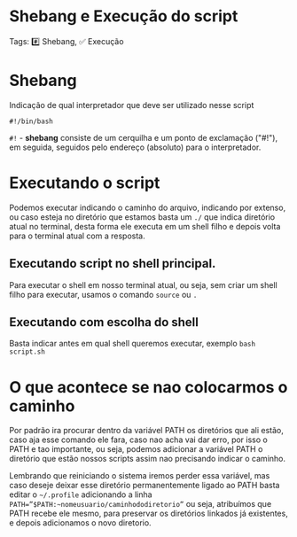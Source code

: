 # Shebang e Execução do script

Tags: #️⃣ Shebang, ✅ Execução

# Shebang

Indicação de qual interpretador que deve ser utilizado nesse script 

`#!/bin/bash`

`#!` - **shebang** consiste de um cerquilha e um ponto de exclamação ("#!"), em seguida, seguidos pelo endereço (absoluto) para o interpretador.

# Executando o script

Podemos executar indicando o caminho do arquivo, indicando por extenso, ou caso esteja no diretório que estamos basta um `./` que indica diretório atual no terminal, desta forma ele executa em um shell filho e depois volta para o terminal atual com a resposta.

## Executando script no shell principal.

Para executar o shell em nosso terminal atual, ou seja, sem criar um shell filho para executar, usamos o comando `source` ou `.` 

## Executando com escolha do shell

Basta indicar antes em qual shell queremos executar, exemplo `bash script.sh`

# O que acontece se nao colocarmos o caminho

Por padrão ira procurar dentro da variável PATH os diretórios que ali estão, caso aja esse comando ele fara, caso nao acha vai dar erro, por isso o PATH e tao importante, ou seja, podemos adicionar a variável PATH o diretório que estão nossos scripts assim nao precisando indicar o caminho.

Lembrando que reiniciando o sistema iremos perder essa variável, mas caso deseje deixar esse diretório permanentemente ligado ao PATH basta editar o `~/.profile` adicionando a linha `PATH=”$PATH:~nomeusuario/caminhododiretorio”` ou seja, atribuímos que PATH recebe ele mesmo, para preservar os diretórios linkados já existentes, e depois adicionamos o novo diretorio.